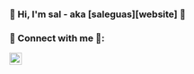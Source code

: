 ### 👋 Hi, I'm sal - aka [saleguas][website] 👋

### 📱 Connect with me 📱: 

[<img align="left" alt="SALEGUAS | LinkedIn" width="22px" src="http://simpleicon.com/wp-content/uploads/linkedin.png" />][linkedin]


[linkedin]: https://www.linkedin.com/in/saleguas/
